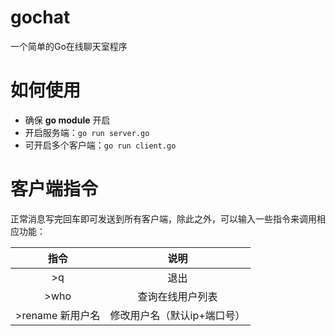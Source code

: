 # gochat

一个简单的Go在线聊天室程序

# 如何使用

- 确保 **go module** 开启
- 开启服务端：`go run server.go`
- 可开启多个客户端：`go run client.go`

# 客户端指令
正常消息写完回车即可发送到所有客户端，除此之外，可以输入一些指令来调用相应功能：

| 指令 | 说明 |
| :-: | :-: |
| >q | 退出 |
| >who | 查询在线用户列表 |
| >rename 新用户名 | 修改用户名（默认ip+端口号） |
